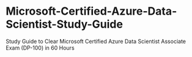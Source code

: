 # Microsoft-Certified-Azure-Data-Scientist-Study-Guide

Study Guide to Clear Microsoft Certified Azure Data Scientist Associate Exam (DP-100) in 60 Hours

